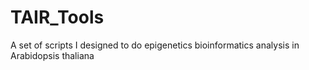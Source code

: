 # TAIR_Tools
A set of scripts I designed to do epigenetics bioinformatics analysis in Arabidopsis thaliana
